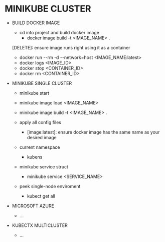 # MINIKUBE CLUSTER

- BUILD DOCKER IMAGE
    - cd into project and build docker image
        - docker image build -t <IMAGE_NAME> . 
    
    [DELETE]: ensure image runs right using it as a container 
    - docker run --rm -d --network=host  <IMAGE_NAME:latest>
    - docker logs <IMAGE_ID>
    - docker stop  <CONTAINER_ID>
    - docker rm  <CONTAINER_ID>


- MINIKUBE SINGLE CLUSTER 
    - minikube start
        
    - minikube image load <IMAGE_NAME>

    - minikube image build -t <IMAGE_NAME> .

    - apply all config files
        - [image:latest]: ensure docker image has the same name as your desired image 

    - current namespace
        - kubens <NAMESPACE>

     - minikube service struct
        - minikube service <SERVICE_NAME>

    - peek single-node enviroment
        - kubect get all
    




- MICROSOFT AZURE
    - ...



- KUBECTX MULTICLUSTER 
    - ...